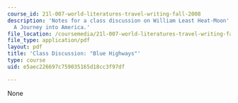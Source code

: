 ```yaml
---
course_id: 21l-007-world-literatures-travel-writing-fall-2008
description: 'Notes for a class discussion on William Least Heat-Moon''s Blue Highways:
  A Journey into America.'
file_location: /coursemedia/21l-007-world-literatures-travel-writing-fall-2008/e5aec226697c759035165d18cc3f97df_thoughts.pdf
file_type: application/pdf
layout: pdf
title: 'Class Discussion: "Blue Highways"'
type: course
uid: e5aec226697c759035165d18cc3f97df

---
```

None